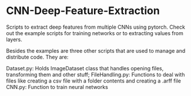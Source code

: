 # CNN-Deep-Feature-Extraction
Scripts to extract deep features from multiple CNNs using pytorch. Check out the example scripts for training networks or to extracting values from layers.

Besides the examples are three other scripts that are used to manage and distribute code. They are:

Dataset.py: Holds ImageDataset class that handles opening files, transforming them and other stuff;
FileHandling.py: Functions to deal with files like creating a csv file with a folder contents and creating a .arff file
CNN.py: Function to train neural networks
